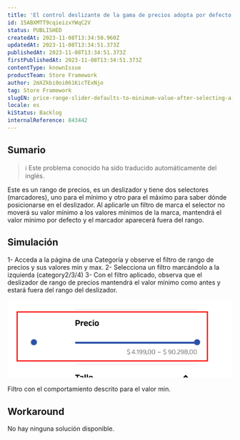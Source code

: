 ```yaml
---
title: 'El control deslizante de la gama de precios adopta por defecto el valor mínimo después de seleccionar un filtro.'
id: 15ABXMTT9cqieizxYWqC2V
status: PUBLISHED
createdAt: 2023-11-08T13:34:50.960Z
updatedAt: 2023-11-08T13:34:51.373Z
publishedAt: 2023-11-08T13:34:51.373Z
firstPublishedAt: 2023-11-08T13:34:51.373Z
contentType: knownIssue
productTeam: Store Framework
author: 2mXZkbi0oi061KicTExNjo
tag: Store Framework
slugEN: price-range-slider-defaults-to-minimum-value-after-selecting-a-filter
locale: es
kiStatus: Backlog
internalReference: 843442
---
```


## Sumario

>ℹ️ Este problema conocido ha sido traducido automáticamente del inglés.


Este es un rango de precios, es un deslizador y tiene dos selectores (marcadores), uno para el mínimo y otro para el máximo para saber dónde posicionarse en el deslizador.
Al aplicarle un filtro de marca el selector no moverá su valor mínimo a los valores mínimos de la marca, mantendrá el valor mínimo por defecto y el marcador aparecerá fuera del rango.


##

## Simulación


1- Acceda a la página de una Categoría y observe el filtro de rango de precios y sus valores min y max.
2- Selecciona un filtro marcándolo a la izquierda (category2/3/4)
3- Con el filtro aplicado, observa que el deslizador de rango de precios mantendrá el valor mínimo como antes y estará fuera del rango del deslizador.

 ![](https://raw.githubusercontent.com/vtexdocs/known-issues/refs/heads/main/docs/es/known-issues/Store%20Framework/el-control-deslizante-de-la-gama-de-precios-adopta-por-defecto-el-valor-minimo-despues-de-seleccionar-un-filtro_1.png)

Filtro con el comportamiento descrito para el valor min.


##

## Workaround


No hay ninguna solución disponible.





